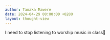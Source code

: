 ```yaml
---
author: Tanaka Mawere
date: 2024-04-29 00:00:00 +0200
layout: thought-view
---
```


I need to stop listening to worship music in class🥲